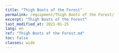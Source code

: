 ```yaml
---
title: "Thigh Boots of the Forest"
permalink: /equipment/Thigh Boots of the Forest/
excerpt: "Thigh Boots of the Forest"
last_modified_at: 2021-01-25
lang: en
ref: "Thigh Boots of the Forest.md"
toc: false
classes: wide
---
```


